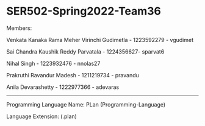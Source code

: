 # SER502-Spring2022-Team36

Members:

Venkata Kanaka Rama Meher Virinchi Gudimetla - 1223592279 - vgudimet


Sai Chandra Kaushik Reddy Parvatala - 1224356627- sparvat6


Nihal Singh - 1223932476 - nnolas27


Prakruthi Ravandur Madesh - 1211219734 - pravandu


Anila Devarashetty - 1222977366 - adevaras


----------------------------------------------------------------------------------------------------
Programming Language Name: PLan (Programming-Language)


Language Extension: (.plan)
